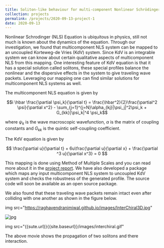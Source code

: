 ```yaml
---
title: Soliton-like behaviour for multi-component Nonlinear Schrödinger equations
collection: projects
permalink: /projects/2020-09-13-project-1
date: 2020-09-13
---
```


Nonlinear Schrodinger (NLS) Equation is ubiquitous in physics, still not much is known about the dynamics of the equation. Through our investigation, we found that multicomponent NLS system can be mapped to an uncoupled Korteweg-de Vries (KdV) system. Since KdV is an integrable system we can know about certain qualitative aspects of multicomponent NLS from this mapping. One interesting feature of KdV equation is that it has a special solution called solitons, these special profiles balance the nonlinear and the dispersive effects in the system to give traveling wave packets. Leveraging our mapping one can find similar solutions for multicomponent NLS systems as well. 

The multicomponent NLS equation is given by

$$i \hbar \frac{\partial \psi_k}{\partial t} = \frac{\hbar^2}{2}\frac{\partial^2 \psi}{\partial x^2} - \sum_{j=1}^{j=N}\alpha_{kj}|\psi_j|^2\psi_k + G_{kk}|\psi_k|^4 \psi_k$$

where $\psi_k$ is the wave macroscopic wavefunction, $\alpha$ is the matrix of coupling constants and $G_{kk}$ is the quintic self-coupling coefficient.

The KdV equation is given by

$$ \frac{\partial u}{\partial t} + 6u\frac{\partial u}{\partial x} + \frac{\partial ^3 u}{\partial x^3} = 0 $$

This mapping is done using Method of Multiple Scales and you can read more about it in the [project report](https://raghavendranimiwal.github.io/files/Documentation.pdf). We have also developed a package which maps any input multicomponent NLS system to uncoupled KdV system and checks the robustness of the generated profile. The source code will soon be available as an open source package. 

We also found that these traveling wave packets remain intact even after colliding with one another as shown in the figure below.

img src="https://raghavendranimiwal.github.io/images/InterChiral3D.jpg"

![jpg](/images/InterChiral3D.jpg)

img src="{{sute.url}}{{site.baseurl}}/images/interchiral.gif"

The above movie shows the propagation of two solitons and there interaction.

